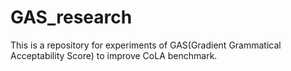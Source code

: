 # GAS_research
This is a repository for experiments of GAS(Gradient Grammatical Acceptability Score) to improve CoLA benchmark.
